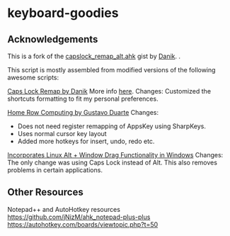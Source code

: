 # keyboard-goodies

## Acknowledgements ##
This is a fork of the [capslock_remap_alt.ahk](https://gist.github.com/Danik/5808330) gist by [Danik](https://github.com/Danik). .

This script is mostly assembled from modified versions of the following awesome scripts:

[Caps Lock Remap by Danik](https://gist.github.com/Danik/5808330/raw/d572399237ee5f1ccb3a50ba7ae3ebdc0df71883/capslock_remap_alt.ahk) More info [here](http://danikgames.com/blog/?p=714).
Changes:
Customized the shortcuts formatting to fit my personal preferences.

[Home Row Computing by Gustavo Duarte](http://duartes.org/gustavo/blog/post/home-row-computing/)
Changes: 
- Does not need register remapping of AppsKey using SharpKeys.
- Uses normal cursor key layout 
- Added more hotkeys for insert, undo, redo etc.

[Incorporates Linux Alt + Window Drag Functionality in Windows](http://www.howtogeek.com/howto/windows-vista/get-the-linux-altwindow-drag-functionality-in-windows/)
Changes: The only change was using Caps Lock instead of Alt. This also removes problems in certain applications.

## Other Resources ##
Notepad++ and AutoHotkey resources
https://github.com/jNizM/ahk_notepad-plus-plus
https://autohotkey.com/boards/viewtopic.php?t=50
